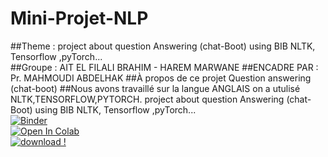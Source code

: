 # Mini-Projet-NLP
##Theme : project about question Answering (chat-Boot) using BIB NLTK, Tensorflow ,pyTorch...<br>
##Groupe : AIT EL FILALI BRAHIM - HAREM MARWANE 
##ENCADRE PAR : Pr. MAHMOUDI ABDELHAK
##À propos de ce projet Question answering (chat-boot)
##Nous avons travaillé sur la langue ANGLAIS on a utulisé NLTK,TENSORFLOW,PYTORCH.
project about question Answering (chat-Boot) using BIB NLTK, Tensorflow ,pyTorch...<br>
[![Binder](https://mybinder.org/badge_logo.svg)](https://mybinder.org/v2/gh/Harem27/NLP-Mini-Projet/main?filepath=Question_answering.ipynb)<br>
[![Open In Colab](https://colab.research.google.com/assets/colab-badge.svg)](https://colab.research.google.com/github/Harem27/NLP-Mini-Projet/blob/main/Question_answering.ipynb)<br>
[![download !](https://img.shields.io/badge/Download-here-green)](https://drive.google.com/file/d/15M9cZ0bXkb2jkWJuZPTkgCIChpNMwKhb/view?usp=sharing)


